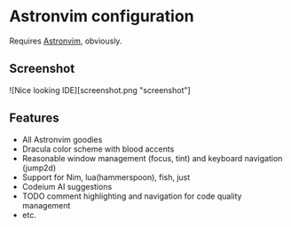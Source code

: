 # Astronvim configuration

Requires [Astronvim](https://astronvim.com), obviously.

## Screenshot

![Nice looking IDE][screenshot.png "screenshot"]

## Features

- All Astronvim goodies
- Dracula color scheme with blood accents
- Reasonable window management (focus, tint) and keyboard navigation (jump2d)
- Support for Nim, lua(hammerspoon), fish, just
- Codeium AI suggestions
- TODO comment highlighting and navigation for code quality management
- etc.
